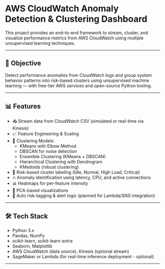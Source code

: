 # AWS CloudWatch Anomaly Detection & Clustering Dashboard

This project provides an end-to-end framework to stream, cluster, and visualize performance metrics from AWS CloudWatch using multiple unsupervised learning techniques.

---

## 📌 Objective

Detect performance anomalies from CloudWatch logs and group system behavior patterns into risk-based clusters using unsupervised machine learning — with free-tier AWS services and open-source Python tooling.

---

## 📊 Features

- 📥 Stream data from CloudWatch CSV (simulated or real-time via Kinesis)
- 📈 Feature Engineering & Scaling
- 🤖 Clustering Models:
  - KMeans with Elbow Method
  - DBSCAN for noise detection
  - Ensemble Clustering (KMeans + DBSCAN)
  - Hierarchical Clustering with Dendrogram
  - KMedoids (robust clustering)
- 🧠 Risk-based cluster labeling (Idle, Normal, High Load, Critical)
- 🔥 Anomaly identification using latency, CPU, and active connections
- 📊 Heatmaps for per-feature intensity
- 🧬 PCA-based visualizations
- 📌 Auto risk-tagging & alert logic (planned for Lambda/SNS integration)

---

## 🛠️ Tech Stack

- Python 3.x
- Pandas, NumPy
- scikit-learn, scikit-learn-extra
- Seaborn, Matplotlib
- AWS CloudWatch (data source), Kinesis (optional stream)
- SageMaker or Lambda (for real-time inference deployment - optional)

---
